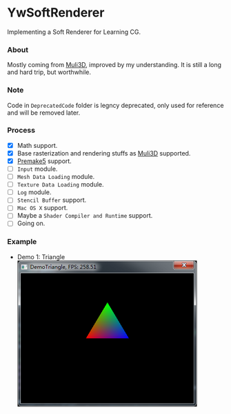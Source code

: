 # YwSoftRenderer
Implementing a Soft Renderer for Learning CG.

### About
Mostly coming from [Muli3D](http://muli3d.sourceforge.net/), improved by my understanding. It is still a long and hard trip, but worthwhile.

### Note
Code in `DeprecatedCode` folder is legncy deprecated, only used for reference and will be removed later.

### Process
- [x] Math support.
- [x] Base rasterization and rendering stuffs as [Muli3D](http://muli3d.sourceforge.net/) supported.
- [x] [Premake5](https://premake.github.io/) support.
- [ ] `Input` module.
- [ ] `Mesh Data Loading` module.
- [ ] `Texture Data Loading` module.
- [ ] `Log` module.
- [ ] `Stencil Buffer` support.
- [ ] `Mac OS X` support.
- [ ] Maybe a `Shader Compiler and Runtime` support.
- [ ] Going on.

### Example

- Demo 1: Triangle
![Demo 1 Triangle](Demo-1-Triangle.png)
